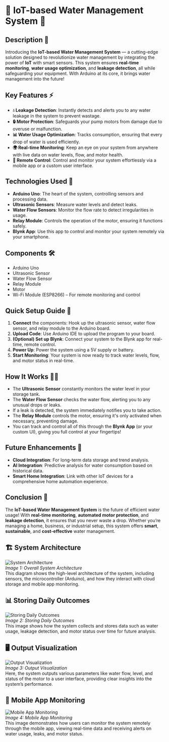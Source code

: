 # 🌊 IoT-based Water Management System 🚰

## Description 🌟
Introducing the **IoT-based Water Management System** — a cutting-edge solution designed to revolutionize water management by integrating the power of **IoT** with smart sensors. This system ensures **real-time monitoring**, **water usage optimization**, and **leakage detection**, all while safeguarding your equipment. With Arduino at its core, it brings water management into the future!

## Key Features ⚡
- **💧 Leakage Detection**: Instantly detects and alerts you to any water leakage in the system to prevent wastage.
- **🔒 Motor Protection**: Safeguards your pump motors from damage due to overuse or malfunction.
- **📊 Water Usage Optimization**: Tracks consumption, ensuring that every drop of water is used efficiently.
- **🌍 Real-time Monitoring**: Keep an eye on your system from anywhere with live data on water levels, flow, and motor health.
- **📱 Remote Control**: Control and monitor your system effortlessly via a mobile app or a custom user interface.

## Technologies Used 🔧
- **Arduino Uno**: The heart of the system, controlling sensors and processing data.
- **Ultrasonic Sensors**: Measure water levels and detect leaks.
- **Water Flow Sensors**: Monitor the flow rate to detect irregularities in usage.
- **Relay Module**: Controls the operation of the motor, ensuring it functions safely.
- **Blynk App**: Use this app to control and monitor your system remotely via your smartphone.

## Components 🛠️
- Arduino Uno
- Ultrasonic Sensor
- Water Flow Sensor
- Relay Module
- Motor
- Wi-Fi Module (ESP8266) – For remote monitoring and control

## Quick Setup Guide 🚀 
1. **Connect** the components: Hook up the ultrasonic sensor, water flow sensor, and relay module to the Arduino board.
2. **Upload Code**: Use Arduino IDE to upload the program to your board.
3. **(Optional) Set up Blynk**: Connect your system to the Blynk app for real-time, remote control.
4. **Power Up**: Power the system using a 5V supply or battery.
5. **Start Monitoring**: Your system is now ready to track water levels, flow, and motor status in real-time.

## How It Works 🧑‍💻
- The **Ultrasonic Sensor** constantly monitors the water level in your storage tank.
- The **Water Flow Sensor** checks the water flow, alerting you to any unusual drops or leaks.
- If a leak is detected, the system immediately notifies you to take action.
- The **Relay Module** controls the motor, ensuring it's only activated when necessary, preventing damage.
- You can track and control all of this through the **Blynk App** (or your custom UI), giving you full control at your fingertips!

## Future Enhancements 🚀
- **Cloud Integration**: For long-term data storage and trend analysis.
- **AI Integration**: Predictive analysis for water consumption based on historical data.
- **Smart Home Integration**: Link with other IoT devices for a comprehensive home automation experience.

## Conclusion 🌱
The **IoT-based Water Management System** is the future of efficient water usage! With **real-time monitoring**, **automated motor protection**, and **leakage detection**, it ensures that you never waste a drop. Whether you’re managing a home, business, or industrial setup, this system offers **smart**, **sustainable**, and **cost-effective** water management.

## 🏗️ System Architecture
![System Architecture](Images/Architecture.png)  
*Image 1: Overall System Architecture*  
This diagram shows the high-level architecture of the system, including sensors, the microcontroller (Arduino), and how they interact with cloud storage and mobile app monitoring.

## 📊 Storing Daily Outcomes
![Storing Daily Outcomes](Images/Storing-daily-outcomes.png)  
*Image 2: Storing Daily Outcomes*  
This image shows how the system collects and stores data such as water usage, leakage detection, and motor status over time for future analysis.

## 🖥️ Output Visualization
![Output Visualization](Images/Outputs.png)  
*Image 3: Output Visualization*  
Here, the system outputs various parameters like water flow, level, and status of the motor to a user interface, providing clear insights into the system’s performance.

## 📱 Mobile App Monitoring
![Mobile App Monitoring](Images/Operating-through-mobileapp.png)  
*Image 4: Mobile App Monitoring*  
This image demonstrates how users can monitor the system remotely through the mobile app, viewing real-time data and receiving alerts on water usage, leaks, and motor status.
